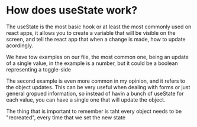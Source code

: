 # How does useState work?
The useState is the most basic hook or at least the most commonly used on react apps,
it allows you to create a variable that will be visible on the screen, and tell the react app
that when a change is made, how to update acordingly.

We have tow examples on our file, the most common one, being an update of a single value,
in the example is a number, but it could be a boolean representing a toggle-side

The second example is even more common in my opinion, and it refers to the object updates.
This can be very useful when dealing with forms or just general gropued information, so instead
of havin a bunch of useState for each value, you can have a single one that will update the object.

The thing that is important to remember is taht every object needs to be "recreated", every time that we 
set the new state